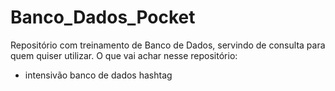 # Banco_Dados_Pocket
Repositório com treinamento de Banco de Dados, servindo de consulta para quem quiser utilizar.
O que vai achar nesse repositório:
- intensivão banco de dados hashtag
 
